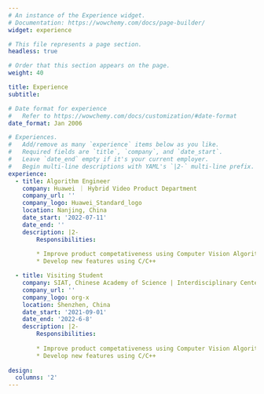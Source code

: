 ```yaml
---
# An instance of the Experience widget.
# Documentation: https://wowchemy.com/docs/page-builder/
widget: experience

# This file represents a page section.
headless: true

# Order that this section appears on the page.
weight: 40

title: Experience
subtitle:

# Date format for experience
#   Refer to https://wowchemy.com/docs/customization/#date-format
date_format: Jan 2006

# Experiences.
#   Add/remove as many `experience` items below as you like.
#   Required fields are `title`, `company`, and `date_start`.
#   Leave `date_end` empty if it's your current employer.
#   Begin multi-line descriptions with YAML's `|2-` multi-line prefix.
experience:
  - title: Algorithm Engineer
    company: Huawei ｜ Hybrid Video Product Department
    company_url: ''
    company_logo: Huawei_Standard_logo
    location: Nanjing, China
    date_start: '2022-07-11'
    date_end: ''
    description: |2-
        Responsibilities: 
        
        * Improve product competativeness using Computer Vision Algorithms
        * Develop new features using C/C++

  - title: Visiting Student
    company: SIAT, Chinese Academy of Science | Interdisciplinary Center for Brain Information
    company_url: ''
    company_logo: org-x
    location: Shenzhen, China
    date_start: '2021-09-01'
    date_end: '2022-6-8'
    description: |2-
        Responsibilities: 
        
        * Improve product competativeness using Computer Vision Algorithms
        * Develop new features using C/C++
        
design:
  columns: '2'
---
```

